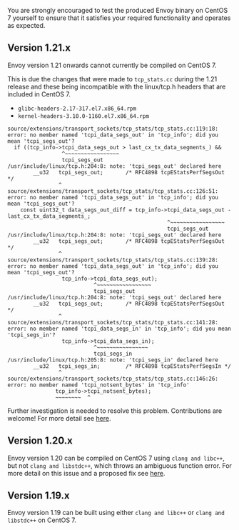 You are strongly encouraged to test the produced Envoy binary on CentOS 7 yourself to ensure that it satisfies your required functionality and operates as expected.

## Version 1.21.x
Envoy version 1.21 onwards cannot currently be compiled on CentOS 7.

This is due the changes that were made to `tcp_stats.cc` during the 1.21 release and these being incompatible with the linux/tcp.h headers that are included in CentOS 7.

- `glibc-headers-2.17-317.el7.x86_64.rpm`
- `kernel-headers-3.10.0-1160.el7.x86_64.rpm`

```
source/extensions/transport_sockets/tcp_stats/tcp_stats.cc:119:18: error: no member named 'tcpi_data_segs_out' in 'tcp_info'; did you mean 'tcpi_segs_out'?
  if ((tcp_info->tcpi_data_segs_out > last_cx_tx_data_segments_) &&
                 ^~~~~~~~~~~~~~~~~~
                 tcpi_segs_out
/usr/include/linux/tcp.h:204:8: note: 'tcpi_segs_out' declared here
        __u32   tcpi_segs_out;       /* RFC4898 tcpEStatsPerfSegsOut */
                ^
source/extensions/transport_sockets/tcp_stats/tcp_stats.cc:126:51: error: no member named 'tcpi_data_segs_out' in 'tcp_info'; did you mean 'tcpi_segs_out'?
    const uint32_t data_segs_out_diff = tcp_info->tcpi_data_segs_out - last_cx_tx_data_segments_;
                                                  ^~~~~~~~~~~~~~~~~~
                                                  tcpi_segs_out
/usr/include/linux/tcp.h:204:8: note: 'tcpi_segs_out' declared here
        __u32   tcpi_segs_out;       /* RFC4898 tcpEStatsPerfSegsOut */
                ^
source/extensions/transport_sockets/tcp_stats/tcp_stats.cc:139:28: error: no member named 'tcpi_data_segs_out' in 'tcp_info'; did you mean 'tcpi_segs_out'?
                 tcp_info->tcpi_data_segs_out);
                           ^~~~~~~~~~~~~~~~~~
                           tcpi_segs_out
/usr/include/linux/tcp.h:204:8: note: 'tcpi_segs_out' declared here
        __u32   tcpi_segs_out;       /* RFC4898 tcpEStatsPerfSegsOut */
                ^
source/extensions/transport_sockets/tcp_stats/tcp_stats.cc:141:28: error: no member named 'tcpi_data_segs_in' in 'tcp_info'; did you mean 'tcpi_segs_in'?
                 tcp_info->tcpi_data_segs_in);
                           ^~~~~~~~~~~~~~~~~
                           tcpi_segs_in
/usr/include/linux/tcp.h:205:8: note: 'tcpi_segs_in' declared here
        __u32   tcpi_segs_in;        /* RFC4898 tcpEStatsPerfSegsIn */
                ^
source/extensions/transport_sockets/tcp_stats/tcp_stats.cc:146:26: error: no member named 'tcpi_notsent_bytes' in 'tcp_info'
               tcp_info->tcpi_notsent_bytes);
               ~~~~~~~~  ^
```

Further investigation is needed to resolve this problem. Contributions are welcome! For more detail see [here](https://github.com/envoyproxy/envoy-build-tools/pull/154#issuecomment-1033902348). 

## Version 1.20.x
Envoy version 1.20 can be compiled on CentOS 7 using `clang and libc++`, but not `clang and libstdc++`, which throws an ambiguous function error. For more detail on this issue and a proposed fix see [here](https://github.com/envoyproxy/envoy/issues/19978).

## Version 1.19.x
Envoy version 1.19 can be built using either `clang and libc++` or `clang and libstdc++` on CentOS 7.